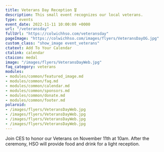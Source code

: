 ```yaml
---
title: Veterans Day Reception 🎖️
description: This small event recognizes our local veterans.
type: events
event_date: 2022-11-11 10:00:00 +0000
url: "/veteransday"
fullUrl: "https://colwichhso.com/veteransday"
pageImage: "https://colwichhso.com/images/flyers/VeteransDayOG.jpg"
custom_class: "show_image event_veterans"
ctatext: Add To Your Calendar
ctalink: calendar
ctaicon: medal
image: "/images/flyers/VeteransDayWeb.jpg"
faq_category: veterans
modules:
- modules/common/featured_image.md
- modules/common/faq.md
- modules/common/calendar.md
- modules/common/sponsors.md
- modules/common/donate.md
- modules/common/footer.md
polaroid: 
- /images/flyers/VeteransDayWeb.jpg
- /images/flyers/VeteransDayWeb.jpg
- /images/flyers/VeteransDayWeb.jpg
- /images/flyers/VeteransDayWeb.jpg
---
```

Join CES to honor our Veterans on November 11th at 10am. After the ceremony, HSO will provide food and drink for a light reception.